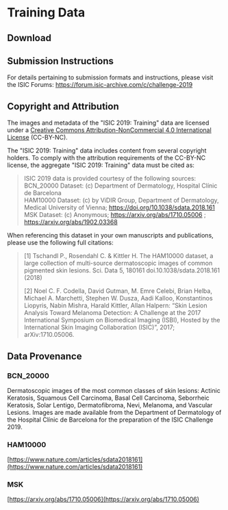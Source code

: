 # Training Data

## Download

<download-data/>

## Submission Instructions

For details pertaining to submission formats and instructions, please visit the ISIC Forums: https://forum.isic-archive.com/c/challenge-2019


## Copyright and Attribution

The images and metadata of the "ISIC 2019: Training" data are licensed under a
[Creative Commons Attribution-NonCommercial 4.0 International License](http://creativecommons.org/licenses/by-nc/4.0/)
(CC-BY-NC).

The "ISIC 2019: Training" data includes content from several copyright
holders. To comply with the attribution requirements of the CC-BY-NC license,
the aggregate "ISIC 2019: Training" data must be cited as:

> ISIC 2019 data is provided courtesy of the following sources:<br>
> BCN_20000 Dataset: (c) Department of Dermatology, Hospital Clínic de Barcelona<br>
> HAM10000 Dataset: (c) by ViDIR Group, Department of Dermatology, Medical University of Vienna; https://doi.org/10.1038/sdata.2018.161<br>
> MSK Dataset: (c) Anonymous; https://arxiv.org/abs/1710.05006 ; https://arxiv.org/abs/1902.03368<br>

When referencing this dataset in your own manuscripts and publications, please use the following
full citations:

> [1] Tschandl P., Rosendahl C. & Kittler H. The HAM10000 dataset, a large collection of multi-source
> dermatoscopic images of common pigmented skin lesions. Sci. Data 5, 180161
> doi.10.1038/sdata.2018.161 (2018)
>
> [2] Noel C. F. Codella, David Gutman, M. Emre Celebi, Brian Helba, Michael A. Marchetti, Stephen
> W. Dusza, Aadi Kalloo, Konstantinos Liopyris, Nabin Mishra, Harald Kittler, Allan Halpern:
> “Skin Lesion Analysis Toward Melanoma Detection: A Challenge at the 2017 International Symposium
> on Biomedical Imaging (ISBI), Hosted by the International Skin Imaging Collaboration (ISIC)”,
> 2017; arXiv:1710.05006.

## Data Provenance

### BCN_20000
Dermatoscopic images of the most common classes of skin lesions: Actinic Keratosis, Squamous Cell
Carcinoma, Basal Cell Carcinoma, Seborrheic Keratosis, Solar Lentigo, Dermatofibroma, Nevi,
Melanoma, and Vascular Lesions. Images are made available from the Department of Dermatology of the
Hospital Clínic de Barcelona for the preparation of the ISIC Challenge 2019.

### HAM10000
[https://www.nature.com/articles/sdata2018161](https://www.nature.com/articles/sdata2018161)

### MSK
[https://arxiv.org/abs/1710.05006](https://arxiv.org/abs/1710.05006)
